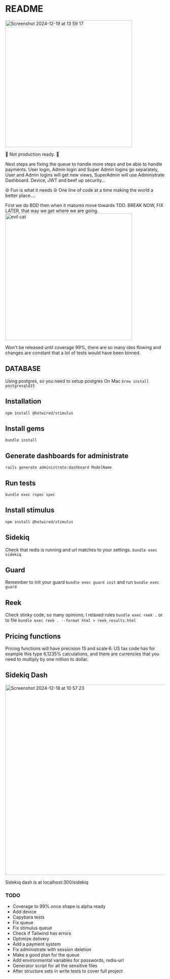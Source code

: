 # README
<img width="400" alt="Screenshot 2024-12-19 at 13 59 17" src="https://github.com/user-attachments/assets/1db084ec-d2c3-4c5c-932a-48d765fec7e4" />

🌸 Not production ready. 🌸

Next steps are fixing the queue to handle more steps and be able to handle payments.
User login, Admin login and Super Admin logins go separately, User and Admin logins will get new views, SuperAdmin will use Administrate Dashboard.
Device, JWT and beef up security...

:peace_symbol: Fun is what it needs :peace_symbol:
One line of code at a time making the world a better place.... 

First we do BDD then when it matures move towards TDD. 
BREAK NOW, FIX LATER, that way we get where we are going.
<img src="https://github.com/user-attachments/assets/6c5a5e90-9949-4905-92cd-00d9b102de94" width="400" alt="evil cat">

Won't be released until coverage 99%, there are so many ides flowing and changes are constant that a lot of tests would have been binned.

## DATABASE
Using postgres, so you need to setup postgres
On Mac
```brew install postgresql@15```

## Installation
```npm install @hotwired/stimulus```

## Install gems
```bundle install```

## Generate dashboards for administrate
```rails generate administrate:dashboard ModelName```

## Run tests
```bundle exec rspec spec```

## Install stimulus
```npm install @hotwired/stimulus```

## Sidekiq
Check that redis is running and url matches to your settings.
```bundle exec sidekiq```

## Guard
Remember to init your guard
```bundle exec guard init```
and run
```bundle exec guard```

## Reek
Check stinky code, so many opinions, I relaxed rules
```bundle exec reek .```
or to file
```bundle exec reek . --format html > reek_results.html```

## Pricing functions
Pricing functions will have precision 15 and scale 6. US tax code has for example this type 6.1235% calculations, and there are currencies that you need to multiply by one million to dollar. 

## Sidekiq Dash
<img width="600" alt="Screenshot 2024-12-18 at 10 57 23" src="https://github.com/user-attachments/assets/3a4f7ab4-f668-4fd7-89a7-cb46a9fb8fb5" />

Sidekiq dash is at localhost:300/sidekiq

### TODO
* Coverage to 99% once shape is alpha ready
* Add device
* Capybara tests
* Fix queue
* Fix stimulus queue
* Check if Tailwind has errors
* Optimize delivery
* Add a payment system
* Fix administrate with session deletion
* Make a good plan for the queue
* Add environmental variables for passwords, redis-url
* Generator script for all the sensitive files
* After structure sets in write tests to cover full project
